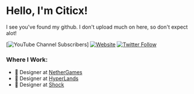 # Hello, I'm Citicx!
I see you've found my github. I don't upload much on here, so don't expect alot!


[![YouTube Channel Subscribers](https://img.shields.io/youtube/channel/subscribers/UCQ4Oi-9c2UINqk_-CrilDwA?logo=youtube&logoColor=red&style=for-the-badge)]
[![Website](https://img.shields.io/website?label=citicx.ca&style=for-the-badge&url=https%3A%2F%2Fciticx.ca)](https://citicx.ca)
[![Twitter Follow](https://img.shields.io/twitter/follow/citicx?logo=twitter&logoColor=blue&style=for-the-badge)](https://twitter.com/intent/follow?screen_name=citicx)

### Where I Work:
- 🎨 Designer at [NetherGames](https://nethergames.org)
- 🎨 Designer at [HyperLands](https://github.com/HyperLandsBE)
- 🎨 Designer at [Shock](https://github.com/Shock-Network)
